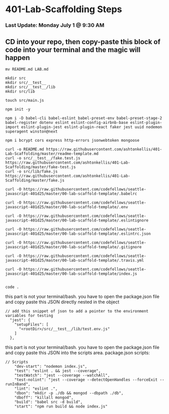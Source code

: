 # 401-Lab-Scaffolding Steps 
### Last Update: Monday July 1 @ 9:30 AM

## CD into your repo, then copy-paste this block of code into your terminal and the magic will happen
```
mv README.md LAB.md

mkdir src 
mkdir src/__test__ 
mkdir src/__test__/lib
mkdir src/lib

touch src/main.js 

npm init -y

npm i -D babel-cli babel-eslint babel-preset-env babel-preset-stage-2 babel-register dotenv eslint eslint-config-airbnb-base eslint-plugin-import eslint-plugin-jest eslint-plugin-react faker jest uuid nodemon superagent winston@next

npm i bcrypt cors express http-errors jsonwebtoken mongoose 

curl -o README.md https://raw.githubusercontent.com/ashtonkellis/401-Lab-Scaffolding/master/readme-template.md
curl -o src/__test__/fake.test.js https://raw.githubusercontent.com/ashtonkellis/401-Lab-Scaffolding/master/fake-test.js
curl -o src/lib/fake.js https://raw.githubusercontent.com/ashtonkellis/401-Lab-Scaffolding/master/fake.js

curl -O https://raw.githubusercontent.com/codefellows/seattle-javascript-401d25/master/00-lab-scaffold-template/.babelrc 

curl -O https://raw.githubusercontent.com/codefellows/seattle-javascript-401d25/master/00-lab-scaffold-template/.env 

curl -O https://raw.githubusercontent.com/codefellows/seattle-javascript-401d25/master/00-lab-scaffold-template/.eslintignore 

curl -O https://raw.githubusercontent.com/codefellows/seattle-javascript-401d25/master/00-lab-scaffold-template/.eslintrc.json 

curl -O https://raw.githubusercontent.com/codefellows/seattle-javascript-401d25/master/00-lab-scaffold-template/.gitignore 

curl -O https://raw.githubusercontent.com/codefellows/seattle-javascript-401d25/master/00-lab-scaffold-template/.travis.yml 

curl -O https://raw.githubusercontent.com/codefellows/seattle-javascript-401d25/master/00-lab-scaffold-template/index.js


code .

```

this part is not your terminal/bash. 
you have to open the package.json file and copy paste this JSON directly nested in the object
```
// add this snippet of json to add a pointer to the environment variables for testing
  "jest": {
    "setupFiles": [
      "<rootDir>/src/__test__/lib/test.env.js"
    ]
  },
```

this part is not your terminal/bash. 
you have to open the package.json file and copy paste this JSON into the scripts area. package.json scripts: 
```
// Scripts
    "dev-start": "nodemon index.js",
    "test": "eslint . && jest --coverage",
    "testWatch": "jest --coverage --watchAll",
    "test-nolint": "jest --coverage --detectOpenHandles --forceExit --runInBand",
    "lint": "eslint .",
    "dbon": "mkdir -p ./db && mongod --dbpath ./db",
    "dboff": "killall mongod",
    "build": "babel src -d build",
    "start": "npm run build && node index.js"
```
